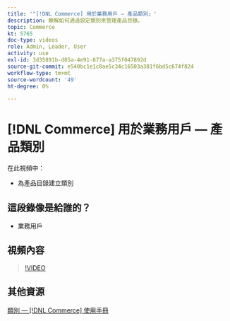 ```yaml
---
title: '"[!DNL Commerce] 用於業務用戶 — 產品類別」'
description: 瞭解如何通過設定類別來管理產品目錄。
topic: Commerce
kt: 5765
doc-type: videos
role: Admin, Leader, User
activity: use
exl-id: 3d35891b-d85a-4e91-877a-a375f047892d
source-git-commit: e540bc1e1c8ae5c34c16503a381f6bd5c674f824
workflow-type: tm+mt
source-wordcount: '49'
ht-degree: 0%

---
```


# [!DNL Commerce] 用於業務用戶 — 產品類別

在此視頻中：

- 為產品目錄建立類別

## 這段錄像是給誰的？

- 業務用戶

## 視頻內容

>[!VIDEO](https://video.tv.adobe.com/v/35950?quality=12&learn=on)

## 其他資源

[類別 —  [!DNL Commerce] 使用手冊](https://docs.magento.com/user-guide/catalog/categories.html)
